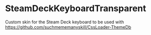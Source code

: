 # SteamDeckKeyboardTransparent
Custom skin for the Steam Deck keyboard to be used with https://github.com/suchmememanyskill/CssLoader-ThemeDb
